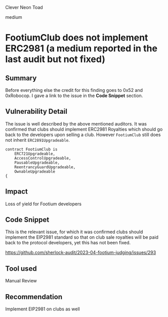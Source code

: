Clever Neon Toad

medium

# FootiumClub does not implement ERC2981 (a medium reported in the last audit but not fixed)

## Summary
Before everything else the credit for this finding goes to 0x52 and 0xRobocop. I gave a link to the issue in the **Code Snippet** section.

## Vulnerability Detail
The issue is well described by the above mentioned auditors. It was confirmed that clubs should implement ERC2981 Royalties which should go back to the developers upon selling a club. However `FootiumClub` still does not inherit `ERC2891Upgradeable`.

```solidity
contract FootiumClub is
    ERC721Upgradeable,
    AccessControlUpgradeable,
    PausableUpgradeable,
    ReentrancyGuardUpgradeable,
    OwnableUpgradeable
{
```


## Impact
Loss of yield for Footium developers

## Code Snippet
This is the relevant issue, for which it was confirmed clubs should implement the EIP2981 standard so that on club sale royalties will be paid back to the protocol developers, yet this has not been fixed.

https://github.com/sherlock-audit/2023-04-footium-judging/issues/293

## Tool used

Manual Review

## Recommendation
Implement EIP2981 on clubs as well